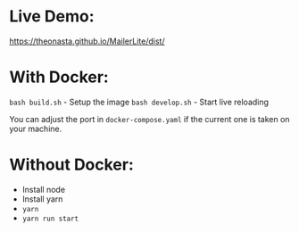 # Live Demo:
https://theonasta.github.io/MailerLite/dist/

# With Docker:

`bash build.sh` - Setup the image
`bash develop.sh` - Start live reloading

You can adjust the port in `docker-compose.yaml` if the current one is taken on your machine.

# Without Docker:

- Install node
- Install yarn
- `yarn`
- `yarn run start`